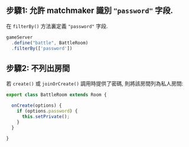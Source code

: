 ## 步驟1: 允許 matchmaker 識別 `"password"` 字段.

在 `filterBy()` 方法裏定義 `"password"` 字段.

```typescript
gameServer
  .define("battle", BattleRoom)
  .filterBy(['password'])
```


## 步驟2: 不列出房間

若 `create()` 或 `joinOrCreate()` 調用時提供了密碼, 則將該房間列為私人房間:

```typescript
export class BattleRoom extends Room {

  onCreate(options) {
    if (options.password) {
      this.setPrivate();
    }
  }

}
```
